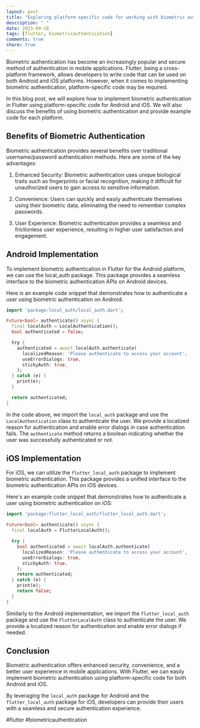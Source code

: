 ```yaml
---
layout: post
title: "Exploring platform-specific code for working with biometric authentication in Flutter."
description: " "
date: 2023-09-18
tags: [flutter, biometricauthentication]
comments: true
share: true
---
```


Biometric authentication has become an increasingly popular and secure method of authentication in mobile applications. Flutter, being a cross-platform framework, allows developers to write code that can be used on both Android and iOS platforms. However, when it comes to implementing biometric authentication, platform-specific code may be required.

In this blog post, we will explore how to implement biometric authentication in Flutter using platform-specific code for Android and iOS. We will also discuss the benefits of using biometric authentication and provide example code for each platform.

## Benefits of Biometric Authentication

Biometric authentication provides several benefits over traditional username/password authentication methods. Here are some of the key advantages:

1. Enhanced Security: Biometric authentication uses unique biological traits such as fingerprints or facial recognition, making it difficult for unauthorized users to gain access to sensitive information.

2. Convenience: Users can quickly and easily authenticate themselves using their biometric data, eliminating the need to remember complex passwords.

3. User Experience: Biometric authentication provides a seamless and frictionless user experience, resulting in higher user satisfaction and engagement.

## Android Implementation

To implement biometric authentication in Flutter for the Android platform, we can use the local_auth package. This package provides a seamless interface to the biometric authentication APIs on Android devices.

Here is an example code snippet that demonstrates how to authenticate a user using biometric authentication on Android:

```dart
import 'package:local_auth/local_auth.dart';

Future<bool> authenticate() async {
  final localAuth = LocalAuthentication();
  bool authenticated = false;

  try {
    authenticated = await localAuth.authenticate(
      localizedReason: 'Please authenticate to access your account',
      useErrorDialogs: true,
      stickyAuth: true,
    );
  } catch (e) {
    print(e);
  }

  return authenticated;
}
```

In the code above, we import the `local_auth` package and use the `LocalAuthentication` class to authenticate the user. We provide a localized reason for authentication and enable error dialogs in case authentication fails. The `authenticate` method returns a boolean indicating whether the user was successfully authenticated or not.

## iOS Implementation

For iOS, we can utilize the `flutter_local_auth` package to implement biometric authentication. This package provides a unified interface to the biometric authentication APIs on iOS devices.

Here's an example code snippet that demonstrates how to authenticate a user using biometric authentication on iOS:

```dart
import 'package:flutter_local_auth/flutter_local_auth.dart';

Future<bool> authenticate() async {
  final localAuth = FlutterLocalAuth();

  try {
    bool authenticated = await localAuth.authenticate(
      localizedReason: 'Please authenticate to access your account',
      useErrorDialogs: true,
      stickyAuth: true,
    );
    return authenticated;
  } catch (e) {
    print(e);
    return false;
  }
}
```

Similarly to the Android implementation, we import the `flutter_local_auth` package and use the `FlutterLocalAuth` class to authenticate the user. We provide a localized reason for authentication and enable error dialogs if needed.

## Conclusion

Biometric authentication offers enhanced security, convenience, and a better user experience in mobile applications. With Flutter, we can easily implement biometric authentication using platform-specific code for both Android and iOS.

By leveraging the `local_auth` package for Android and the `flutter_local_auth` package for iOS, developers can provide their users with a seamless and secure authentication experience.

#flutter #biometricauthentication